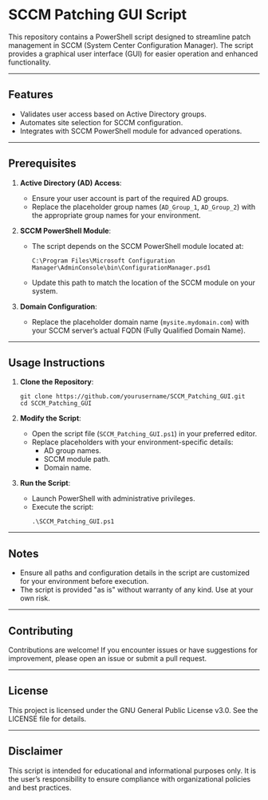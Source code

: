 # SCCM Patching GUI Script

This repository contains a PowerShell script designed to streamline patch management in SCCM (System Center Configuration Manager). The script provides a graphical user interface (GUI) for easier operation and enhanced functionality.

---

## Features
- Validates user access based on Active Directory groups.
- Automates site selection for SCCM configuration.
- Integrates with SCCM PowerShell module for advanced operations.

---

## Prerequisites
1. **Active Directory (AD) Access**:
   - Ensure your user account is part of the required AD groups.
   - Replace the placeholder group names (`AD_Group_1`, `AD_Group_2`) with the appropriate group names for your environment.

2. **SCCM PowerShell Module**:
   - The script depends on the SCCM PowerShell module located at:
     ```
     C:\Program Files\Microsoft Configuration Manager\AdminConsole\bin\ConfigurationManager.psd1
     ```
   - Update this path to match the location of the SCCM module on your system.

3. **Domain Configuration**:
   - Replace the placeholder domain name (`mysite.mydomain.com`) with your SCCM server’s actual FQDN (Fully Qualified Domain Name).

---

## Usage Instructions
1. **Clone the Repository**:
   ```
   git clone https://github.com/yourusername/SCCM_Patching_GUI.git
   cd SCCM_Patching_GUI
   ```

2. **Modify the Script**:
   - Open the script file (`SCCM_Patching_GUI.ps1`) in your preferred editor.
   - Replace placeholders with your environment-specific details:
     - AD group names.
     - SCCM module path.
     - Domain name.

3. **Run the Script**:
   - Launch PowerShell with administrative privileges.
   - Execute the script:
     ```
     .\SCCM_Patching_GUI.ps1
     ```

---

## Notes
- Ensure all paths and configuration details in the script are customized for your environment before execution.
- The script is provided "as is" without warranty of any kind. Use at your own risk.

---

## Contributing
Contributions are welcome! If you encounter issues or have suggestions for improvement, please open an issue or submit a pull request.

---

## License
This project is licensed under the GNU General Public License v3.0. See the LICENSE file for details.

---

## Disclaimer
This script is intended for educational and informational purposes only. It is the user’s responsibility to ensure compliance with organizational policies and best practices.

